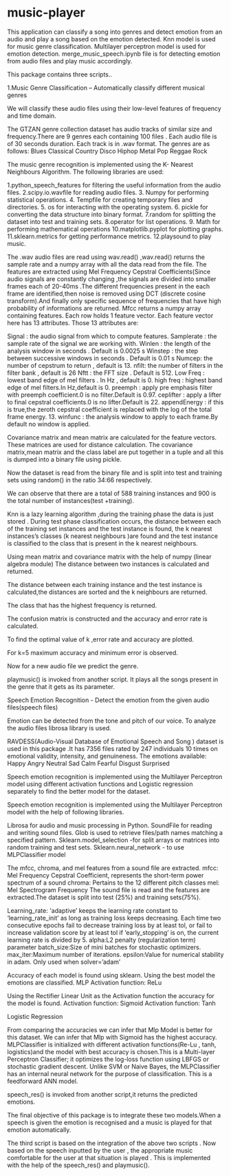 # music-player
This application can classify a song into genres and detect emotion from an audio and play a song based on the emotion detected. Knn model is used for music genre classification. Multilayer perceptron model is used for emotion detection. merge_music_speech.ipynb file is for detecting emotion from audio files and play music accordingly.


This package contains three scripts.. 

1.Music Genre Classification – Automatically classify different musical genres

We will classify these audio files using their low-level features of frequency and time domain.

The GTZAN genre collection dataset has audio tracks of similar size and frequency.There are 9 genres each containing 100 files . Each audio file is of  30 seconds duration. Each track is in .wav format. The genres are as follows: 
Blues
Classical
Country
Disco
Hiphop
Metal
Pop
Reggae
Rock
 



The music genre recognition is implemented using the K- Nearest Neighbours Algorithm. 
The following libraries are used:

1.python_speech_features  for filtering the useful information from the audio files.
2.scipy.io.wavfile for reading audio files.
3. Numpy for performing statistical operations.
4. Tempfile for creating temporary files and directories.
5. os for interacting with the operating system.
6. pickle for converting the data structure into binary format.
7.random for splitting the dataset into test and training sets.
8.operator for list operations.
9. Math for performing mathematical operations
10.matplotlib.pyplot for plotting graphs.
11.sklearn.metrics for getting performance metrics.
12.playsound to play music.









The .wav audio files are read using wav.read() ,wav.read() returns the sample rate and a numpy array with all the data read from the file.
The features are extracted using Mel Frequency Cepstral Coefficients(Since audio signals are constantly changing ,the signals are divided into smaller frames each of 20-40ms .The different frequencies present in the each frame are identified,then noise is removed using DCT (discrete cosine transform).And finally only specific sequence of frequencies that have high probability of informations are returned.
Mfcc returns a numpy array containing features. Each row holds 1 feature vector.
Each feature vector here has 13 attributes.
Those 13 attributes are:

Signal : the audio signal from which to compute features.
Samplerate : the sample rate of the signal we are working with.
Winlen : the length of the analysis window in seconds . Default is 0.0025 s
Winstep : the step between successive windows in seconds . Default is 0.01 s 
Numcep: the number of cepstrum to return , default is 13.
nfilt:  the number of filters in the filter bank , default is 26 
Nftt : the FFT size . Default is 512. 
Low Freq : lowest band edge of mel filters . In Hz , default is 0.
high freq : highest band edge of mel filters.In Hz,default is 0.
 preemph : apply pre emphasis filter with preemph coefficient.0 is no filter.Default is 0.97.
ceplifter : apply a lifter to final cepstral coefficients.0 is no lifter.Default is 22.
appendEnergy : if this is true,the zeroth cepstral coefficient is replaced with the log of the
           total frame energy.
      13. winfunc : the analysis window to apply to each frame.By default no window is applied.


Covariance matrix and mean matrix are calculated for the feature vectors.
These matrices are used for distance calculation.
The covariance matrix,mean matrix and the class label are put together in a tuple and all this is dumped into a binary file using pickle.







Now the dataset is read from the binary file and is split into test and training sets using random() in the ratio 34:66 respectively.

We can observe that there are a  total of 588 training instances and 900 is the total number of instances(test +training).

Knn is a lazy learning algorithm ,during the training phase the data is just stored .
During test phase classification occurs, the distance between each of the training set instances and the test instance is found, the k nearest instances’s classes (k nearest neighbours )are found and the test instance is classified to the class that is present in the k nearest neighbours.

Using mean matrix and covariance matrix with the help of numpy (linear algebra module)
The distance between two instances is calculated and returned.

The distance between each training instance and the test instance is calculated,the distances are sorted and the k neighbours are returned.

The class that has the highest frequency is returned. 


The confusion matrix is constructed and the accuracy and error rate is calculated.


To find the optimal value of k ,error rate and accuracy are plotted.





For k=5 maximum accuracy and minimum error is observed.



Now for a new audio file we predict the genre.


playmusic() is invoked from another script.
It plays all the songs present in the genre that it gets as its parameter.


Speech Emotion Recognition - Detect the emotion from the given audio files(speech files)

Emotion can be detected from the tone and pitch of our voice.
To analyze  the audio files librosa library is used.

RAVDESS(Audio-Visual Database of Emotional Speech and Song ) dataset is used in this package .It has 7356 files rated by 247 individuals 10 times on emotional validity, intensity, and genuineness.
The emotions available:
Happy
Angry
Neutral
Sad
Calm
Fearful
Disgust
Surprised

Speech emotion recognition is implemented using the Multilayer Perceptron model using different activation functions and Logistic regression separately to find the better model for the dataset.

Speech emotion recognition is implemented using the Multilayer Perceptron model with the help of following libraries.


Librosa for audio and music processing in Python.
SoundFile  for reading and writing sound files.
Glob  is used to retrieve files/path names matching a specified pattern.
Sklearn.model_selection  -for split arrays or matrices into random training and test sets.
Sklearn.neural_network - to use MLPClassifier model




The mfcc, chroma, and mel features from a sound file are extracted. 
mfcc: Mel Frequency Cepstral Coefficient, represents the short-term power spectrum of a sound
chroma: Pertains to the 12 different pitch classes
mel: Mel Spectrogram Frequency
The sound file is read and the features are extracted.The dataset is split into test (25%) and training sets(75%).
 

Learning_rate: 'adaptive’ keeps the learning rate constant to ‘learning_rate_init’ as long as training loss keeps decreasing. Each time two consecutive epochs fail to decrease training loss by at least tol, or fail to increase validation score by at least tol if ‘early_stopping’ is on, the current learning rate is divided by 5.
alpha:L2 penalty (regularization term) parameter
batch_size:Size of mini batches for stochastic optimizers.
max_iter:Maximum number of iterations. 
epsilon:Value for numerical stability in adam. Only used when solver=’adam’
 
Accuracy of each model is found using sklearn. Using the best model the emotions are classified.
MLP
Activation function: ReLu


Using the Rectifier Linear Unit as the Activation function the accuracy for the model is found. 
Activation function: Sigmoid
Activation function: Tanh

Logistic Regression		



 
From comparing the accuracies we can infer that Mlp Model is better for this dataset. 
We can infer that Mlp with Sigmoid has the highest accuracy.
MLPClassifier is initialized with different activation functions(Re-Lu , tanh, logistics)and the model with best accuracy is chosen.This is a Multi-layer Perceptron Classifier; it optimizes the log-loss function using LBFGS or stochastic gradient descent. Unlike SVM or Naive Bayes, the MLPClassifier has an internal neural network for the purpose of classification. This is a feedforward ANN model.

speech_res() is invoked from another script,it returns the predicted emotions.
 
 
 
The final objective of this package is  to integrate these two models.When a speech is given the emotion is recognised and a music is played for that emotion automatically.

The third script is based on the integration of the above two scripts . Now based on the speech inputted by the user , the appropriate music comfortable for the user at that situation is played . This is implemented with the help of the speech_res()  and playmusic(). 
 
 
 
 
 
 
